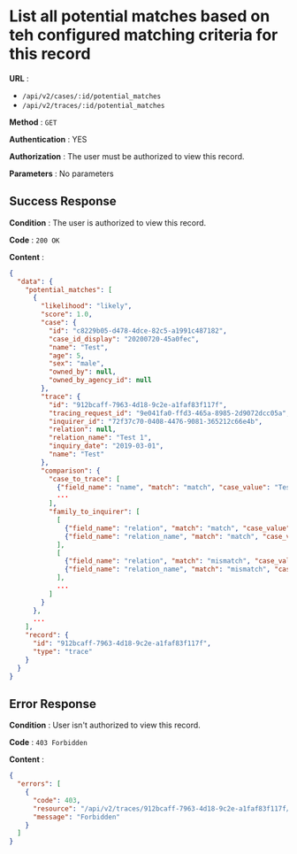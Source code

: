 <!-- Copyright (c) 2014 - 2023 UNICEF. All rights reserved. -->

# List all potential matches based on teh configured matching criteria for this record

**URL** :
 - `/api/v2/cases/:id/potential_matches`
 - `/api/v2/traces/:id/potential_matches`

**Method** : `GET`

**Authentication** : YES

**Authorization** : The user must be authorized to view this record.

**Parameters** : No parameters

## Success Response

**Condition** : The user is authorized to view this record.

**Code** : `200 OK`

**Content** :

```json
{
  "data": {
    "potential_matches": [
      {
        "likelihood": "likely",
        "score": 1.0,
        "case": {
          "id": "c8229b05-d478-4dce-82c5-a1991c487182",
          "case_id_display": "20200720-45a0fec",
          "name": "Test",
          "age": 5,
          "sex": "male",
          "owned_by": null,
          "owned_by_agency_id": null
        },
        "trace": {
          "id": "912bcaff-7963-4d18-9c2e-a1faf83f117f",
          "tracing_request_id": "9e041fa0-ffd3-465a-8985-2d9072dcc05a",
          "inquirer_id": "72f37c70-0408-4476-9081-365212c66e4b",
          "relation": null,
          "relation_name": "Test 1",
          "inquiry_date": "2019-03-01",
          "name": "Test"
        },
        "comparison": {
          "case_to_trace": [
            {"field_name": "name", "match": "match", "case_value": "Test", "trace_value": "Test"},
            ...
          ],
          "family_to_inquirer": [
            [
              {"field_name": "relation", "match": "match", "case_value": "father", "trace_value": "father"},
              {"field_name": "relation_name", "match": "match", "case_value": "Father's Name", "trace_value": "Father's Name"},
            ],
            [
              {"field_name": "relation", "match": "mismatch", "case_value": "mother", "trace_value": "father"},
              {"field_name": "relation_name", "match": "mismatch", "case_value": "Mother's Name", "trace_value": "Father's Name"},
            ],
            ...
          ]
        }
      },
      ...
    ],
    "record": {
      "id": "912bcaff-7963-4d18-9c2e-a1faf83f117f",
      "type": "trace"
    }
  }
}
```
## Error Response

**Condition** : User isn't authorized to view this record.

**Code** : `403 Forbidden`

**Content** :

```json
{
  "errors": [
    {
      "code": 403,
      "resource": "/api/v2/traces/912bcaff-7963-4d18-9c2e-a1faf83f117f/potential_matches",
      "message": "Forbidden"
    }
  ]
}
```

